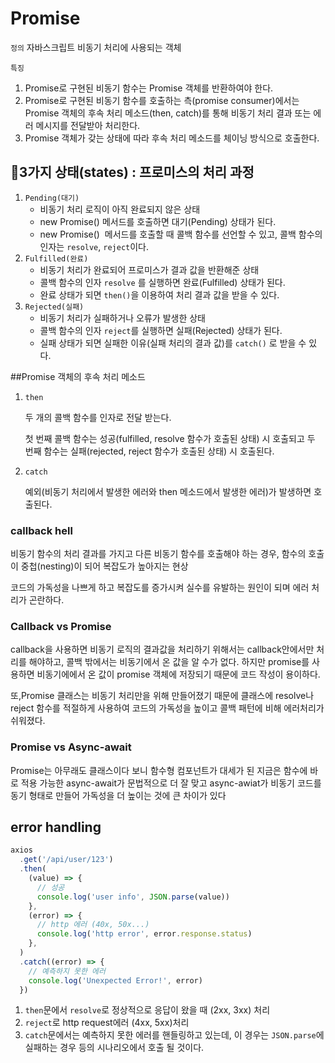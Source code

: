 # Promise
`정의` 자바스크립트 비동기 처리에 사용되는 객체

`특징`

1. Promise로 구현된 비동기 함수는 Promise 객체를 반환하여야 한다.
2. Promise로 구현된 비동기 함수를 호출하는 측(promise consumer)에서는 Promise 객체의 후속 처리 메소드(then, catch)를 통해 비동기 처리 결과 또는 에러 메시지를 전달받아 처리한다.
3. Promise 객체가 갖는 상태에 따라 후속 처리 메소드를 체이닝 방식으로 호출한다.

## 🤟3가지 상태(states) : 프로미스의 처리 과정

1. `Pending(대기)`
    - 비동기 처리 로직이 아직 완료되지 않은 상태
    - new Promise() 메서드를 호출하면 대기(Pending) 상태가 된다.
    - new Promise()  메서드를 호출할 때 콜백 함수를 선언할 수 있고, 콜백 함수의 인자는 `resolve`, `reject`이다.
2. `Fulfilled(완료)`
    - 비동기 처리가 완료되어 프로미스가 결과 값을 반환해준 상태
    - 콜백 함수의 인자 `resolve` 를 실행하면 완료(Fulfilled) 상태가 된다.
    - 완료 상태가 되면 `then()`을 이용하여 처리 결과 값을 받을 수 있다.
3. `Rejected(실패)`
    - 비동기 처리가 실패하거나 오류가 발생한 상태
    - 콜백 함수의 인자 `reject`를 실행하면 실패(Rejected) 상태가 된다.
    - 실패 상태가 되면 실패한 이유(실패 처리의 결과 값)를 `catch()`
    로 받을 수 있다.
    

##Promise 객체의 후속 처리 메소드

1. `then`
    
    두 개의 콜백 함수를 인자로 전달 받는다.
    
    첫 번째 콜백 함수는 성공(fulfilled, resolve 함수가 호출된 상태) 시 호출되고 두 번째 함수는 실패(rejected, reject 함수가 호출된 상태) 시 호출된다.
    
2. `catch`
    
    예외(비동기 처리에서 발생한 에러와 then 메소드에서 발생한 에러)가 발생하면 호출된다.
    

### callback hell

비동기 함수의 처리 결과를 가지고 다른 비동기 함수를 호출해야 하는 경우, 함수의 호출이 중첩(nesting)이 되어 복잡도가 높아지는 현상

코드의 가독성을 나쁘게 하고 복잡도를 증가시켜 실수를 유발하는 원인이 되며 에러 처리가 곤란하다.

### Callback vs Promise

callback을 사용하면 비동기 로직의 결과값을 처리하기 위해서는 callback안에서만 처리를 해야하고, 콜백 밖에서는 비동기에서 온 값을 알 수가 없다. 하지만 promise를 사용하면 비동기에에서 온 값이 promise 객체에 저장되기 때문에 코드 작성이 용이하다.

또,Promise 클래스는 비동기 처리만을 위해 만들어졌기 때문에 클래스에 resolve나 reject 함수를 적절하게 사용하여 코드의 가독성을 높이고 콜백 패턴에 비해 에러처리가 쉬워졌다.

### Promise vs Async-await

Promise는 아무래도 클래스이다 보니 함수형 컴포넌트가 대세가 된 지금은 함수에 바로 적용 가능한 async-await가 문법적으로 더 잘 맞고 async-awiat가 비동기 코드를 동기 형태로 만들어 가독성을 더 높이는 것에 큰 차이가 있다

## error handling
```jsx
axios
  .get('/api/user/123')
  .then(
    (value) => {
      // 성공
      console.log('user info', JSON.parse(value))
    },
    (error) => {
      // http 에러 (40x, 50x...)
      console.log('http error', error.response.status)
    },
  )
  .catch((error) => {
    // 예측하지 못한 에러
    console.log('Unexpected Error!', error)
  })
```

1. `then`문에서 `resolve`로 정상적으로 응답이 왔을 때 (2xx, 3xx) 처리
2. `reject`로 http request에러 (4xx, 5xx)처리
3. `catch`문에서는 예측하지 못한 에러를 핸들링하고 있는데, 이 경우는 `JSON.parse`에 실패하는 경우 등의 시나리오에서 호출 될 것이다.